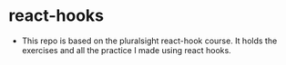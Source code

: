 # react-hooks
- This repo is based on the pluralsight react-hook course. It holds the exercises and all the practice I made using react hooks.
